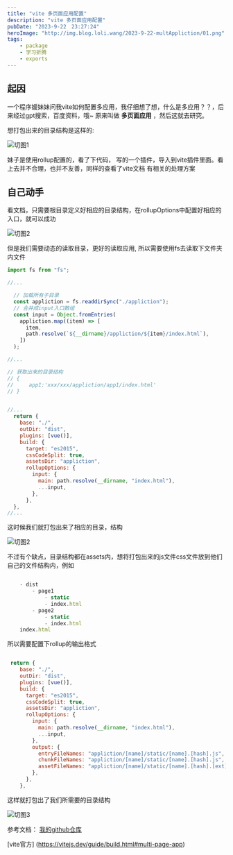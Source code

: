 ```yaml
---
title: "vite 多页面应用配置"
description: "vite 多页面应用配置"
pubDate: "2023-9-22　23:27:24"
heroImage: "http://img.blog.loli.wang/2023-9-22-multAppliction/01.png"
tags:
    - package 
    - 学习折腾
    - exports
---
```


## 起因
一个程序媛妹妹问我vite如何配置多应用，我仔细想了想，什么是多应用？？，后来经过gpt搜索，百度资料，哦~ 原来叫做 **多页面应用** ，然后这就去研究。

想打包出来的目录结构是这样的:

![切图1](http://img.blog.loli.wang/2023-9-22-multAppliction/01.png)


妹子是使用rollup配置的，看了下代码， 写的一个插件，导入到vite插件里面。看上去并不合理，也并不友善，同样的查看了vite文档 有相关的处理方案

## 自己动手

看文档，只需要根目录定义好相应的目录结构，在rollupOptions中配置好相应的入口，就可以成功

![切图2](http://img.blog.loli.wang/2023-9-22-multAppliction/03.png)

但是我们需要动态的读取目录，更好的读取应用, 所以需要使用fs去读取下文件夹内文件

``` jsx
import fs from "fs";

//...

  // 加载所有子目录
  const appliction = fs.readdirSync("./appliction");
  // 合并成input入口数组
  const input = Object.fromEntries(
    appliction.map((item) => [
      item,
      path.resolve(`${__dirname}/appliction/${item}/index.html`),
    ])
  );

//...

// 获取出来的目录结构
// {
//     app1:'xxx/xxx/appliction/app1/index.html'
// }


//...
  return {
    base: "./",
    outDir: "dist",
    plugins: [vue()],
    build: {
      target: "es2015",
      cssCodeSplit: true,
      assetsDir: "appliction",
      rollupOptions: {
        input: {
          main: path.resolve(__dirname, "index.html"),
          ...input,
        }, 
      },
  },
//...

```



这时候我们就打包出来了相应的目录，结构

![切图2](http://img.blog.loli.wang/2023-9-22-multAppliction/02.png)


不过有个缺点，目录结构都在assets内，想将打包出来的js文件css文件放到他们自己的文件结构内，例如

``` jsx

    - dist
        - page1
            - static
            - index.html    
        - page2
            - static
            - index.html 
    index.html

```

所以需要配置下rollup的输出格式

``` jsx

 return {
    base: "./",
    outDir: "dist",
    plugins: [vue()],
    build: {
      target: "es2015",
      cssCodeSplit: true,
      assetsDir: "appliction",
      rollupOptions: {
        input: {
          main: path.resolve(__dirname, "index.html"),
          ...input,
        },
        output: {
          entryFileNames: "appliction/[name]/static/[name].[hash].js",
          chunkFileNames: "appliction/[name]/static/[name].[hash].js",
          assetFileNames: "appliction/[name]/static/[name].[hash].[ext]",
        },
      },
    },


```

这样就打包出了我们所需要的目录结构

![切图3](http://img.blog.loli.wang/2023-9-22-multAppliction/01.png)


参考文档：
 [ 我的github仓库 ](https://github.com/itmowang/mw-cli/tree/master/packages/mw-create/template/multi-application-template)
    
[vite官方] (https://vitejs.dev/guide/build.html#multi-page-app)